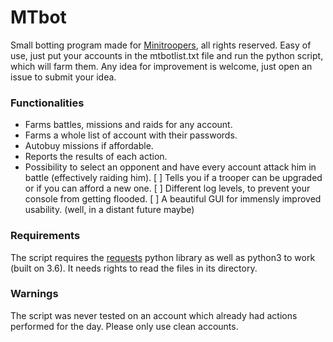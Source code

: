 # MTbot

Small botting program made for [Minitroopers](http://enzoo987.minitroopers.fr), all rights reserved.
Easy of use, just put your accounts in the mtbotlist.txt file and run the python script, which will farm them.
Any idea for improvement is welcome, just open an issue to submit your idea.

### Functionalities

* Farms battles, missions and raids for any account.
* Farms a whole list of account with their passwords.
* Autobuy missions if affordable.
* Reports the results of each action.
* Possibility to select an opponent and have every account attack him in battle (effectively raiding him).
[ ] Tells you if a trooper can be upgraded or if you can afford a new one.
[ ] Different log levels, to prevent your console from getting flooded.
[ ] A beautiful GUI for immensly improved usability. (well, in a distant future maybe)

### Requirements

The script requires the [requests](https://2.python-requests.org/en/master/) python library as well as python3 to work (built on 3.6).
It needs rights to read the files in its directory.

### Warnings

The script was never tested on an account which already had actions performed for the day. Please only use clean accounts.
